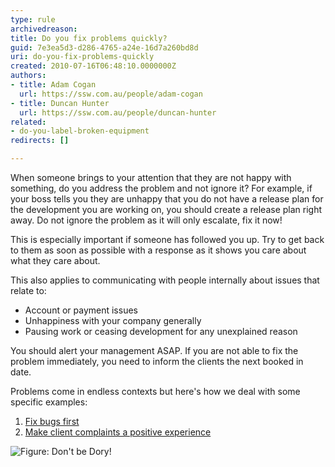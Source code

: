 ```yaml
---
type: rule
archivedreason: 
title: Do you fix problems quickly?
guid: 7e3ea5d3-d286-4765-a24e-16d7a260bd8d
uri: do-you-fix-problems-quickly
created: 2010-07-16T06:48:10.0000000Z
authors:
- title: Adam Cogan
  url: https://ssw.com.au/people/adam-cogan
- title: Duncan Hunter
  url: https://ssw.com.au/people/duncan-hunter
related: 
- do-you-label-broken-equipment
redirects: []

---
```


When someone brings to your attention that they are not happy with something, do you address the problem and not ignore it? For example, if your boss tells you they are unhappy that you do not have a release plan for the development you are working on, you should create a release plan right away. Do not ignore the problem as it will only escalate, fix it now!

This is especially important if someone has followed you up. Try to get back to them as soon as possible with a response as it shows you care about what they care about.

<!--endintro-->

This also applies to communicating with people internally about issues that relate to:

* Account or payment issues
* Unhappiness with your company generally
* Pausing work or ceasing development for any unexplained reason

You should alert your management ASAP.
If you are not able to fix the problem immediately, you need to inform the clients the next booked in date.

Problems come in endless contexts but here's how we deal with some specific examples:
1. [Fix bugs first](/management-do-you-fix-bugs-first)
2. [Make client complaints a positive experience](/make-complaints-a-positive-experience)

![Figure: Don't be Dory!](https://user-images.githubusercontent.com/25000905/116169612-75286e80-a748-11eb-8ca5-ec137a3b100e.png)

